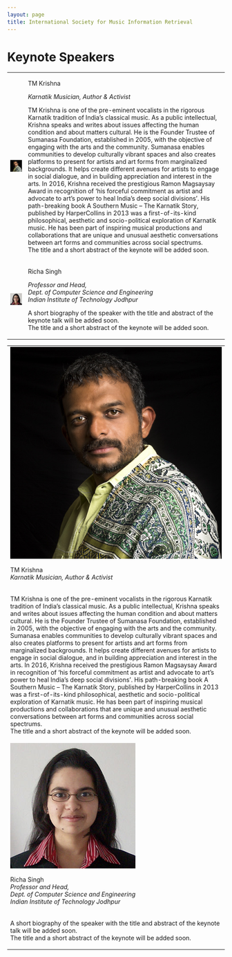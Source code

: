 ```yaml
---
layout: page
title: International Society for Music Information Retrieval
---
```


# Keynote Speakers

<table class="customtable">
    <tr>
        <td class="avatarbox">
            <img src="..\assets\speakers\TMKrishna.jpg" alt="Avatar" class="keynoteavatar">
        </td>
        <td class="volunteerinfo">
            <p class = "avatarname keynoteavatarname"><a href = "https://www.tmkrishna.com/" target = 'blank_' style="text-decoration: none;">TM Krishna</a></p>
            <p class = "avatarname"><i>Karnatik Musician, Author & Activist</i></p>
            <p>TM Krishna is one of the pre-eminent vocalists in the rigorous Karnatik tradition of India’s classical music. As a public intellectual, Krishna speaks and writes about issues affecting the human condition and about matters cultural. He is the Founder Trustee of Sumanasa Foundation, established in 2005, with the objective of engaging with the arts and the community. Sumanasa enables communities to develop culturally vibrant spaces and also creates platforms to present for artists and art forms from marginalized backgrounds. It helps create different avenues for artists to engage in social dialogue, and in building appreciation and interest in the arts. In 2016, Krishna received the prestigious Ramon Magsaysay Award in recognition of ‘his forceful commitment as artist and advocate to art’s power to heal India’s deep social divisions’. His path-breaking book A Southern Music – The Karnatik Story, published by HarperCollins in 2013 was a first-of-its-kind philosophical, aesthetic and socio-political exploration of Karnatik music. He has been part of inspiring musical productions and collaborations that are unique and unusual aesthetic conversations between art forms and communities across social spectrums.
            <br>
            The title and a short abstract of the keynote will be added soon.
            </p>
        </td>
    </tr>
    <tr>
        <td class="avatarbox">
            <img src="..\assets\speakers\richa_singh.jpg" alt="Avatar" class="keynoteavatar">
        </td>
        <td class="volunteerinfo">
            <p class = "avatarname keynoteavatarname"><a href = "http://home.iitj.ac.in/~richa/" target = 'blank_' style="text-decoration: none;">Richa Singh</a></p>
            <p class = "avatarname"><i>Professor and Head, <br>Dept. of Computer Science and Engineering <br>Indian Institute of Technology Jodhpur</i></p>
            <p>A short biography of the speaker with the title and abstract of the keynote talk will be added soon.
            <br>
            The title and a short abstract of the keynote will be added soon.
            </p>
        </td>
    </tr>
</table>

<table class="mobilecustomtable">
    <tr>
        <td class="avatarbox">
            <img src="..\assets\speakers\TMKrishna.jpg" alt="Avatar" class="keynoteavatar">
            <p class = "avatarname keynoteavatarname"><a href = "https://www.tmkrishna.com/" target = 'blank_' style="text-decoration: none;">TM Krishna</a><br><i>Karnatik Musician, Author & Activist</i></p>
        </td>
    </tr>
    <tr>
        <td class="volunteerinfo">
            <p>TM Krishna is one of the pre-eminent vocalists in the rigorous Karnatik tradition of India’s classical music. As a public intellectual, Krishna speaks and writes about issues affecting the human condition and about matters cultural. He is the Founder Trustee of Sumanasa Foundation, established in 2005, with the objective of engaging with the arts and the community. Sumanasa enables communities to develop culturally vibrant spaces and also creates platforms to present for artists and art forms from marginalized backgrounds. It helps create different avenues for artists to engage in social dialogue, and in building appreciation and interest in the arts. In 2016, Krishna received the prestigious Ramon Magsaysay Award in recognition of ‘his forceful commitment as artist and advocate to art’s power to heal India’s deep social divisions’. His path-breaking book A Southern Music – The Karnatik Story, published by HarperCollins in 2013 was a first-of-its-kind philosophical, aesthetic and socio-political exploration of Karnatik music. He has been part of inspiring musical productions and collaborations that are unique and unusual aesthetic conversations between art forms and communities across social spectrums.
            <br>
            The title and a short abstract of the keynote will be added soon.
            </p>
        </td>
    </tr>
    <tr>
        <td class="avatarbox">
            <img src="..\assets\speakers\richa_singh.jpg" alt="Avatar" class="keynoteavatar">
            <p class = "avatarname keynoteavatarname"><a href = "http://home.iitj.ac.in/~richa/" target = 'blank_' style="text-decoration: none;">Richa Singh</a><br><i>Professor and Head, <br>Dept. of Computer Science and Engineering <br>Indian Institute of Technology Jodhpur</i></p>    
        </td>
    </tr>
    <tr>
        <td class="volunteerinfo">
            <p>A short biography of the speaker with the title and abstract of the keynote talk will be added soon.
            <br>
            The title and a short abstract of the keynote will be added soon.
            </p>
        </td>
    </tr>
</table>